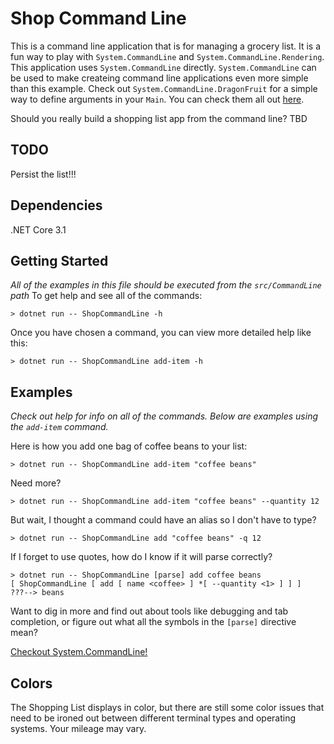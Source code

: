 # Shop Command Line
This is a command line application that is for managing a grocery list. It is a fun way to play with `System.CommandLine` and `System.CommandLine.Rendering`. This application uses `System.CommandLine` directly. `System.CommandLine` can be used to make createing command line applications even more simple than this example. Check out `System.CommandLine.DragonFruit` for a simple way to define arguments in your `Main`. You can check them all out [here](https://github.com/dotnet/command-line-api).

Should you really build a shopping list app from the command line? TBD

## TODO
Persist the list!!!

## Dependencies
.NET Core 3.1

## Getting Started
_All of the examples in this file should be executed from the `src/CommandLine` path_
To get help and see all of the commands:
```
> dotnet run -- ShopCommandLine -h
```

Once you have chosen a command, you can view more detailed help like this:
```
> dotnet run -- ShopCommandLine add-item -h
```

## Examples
_Check out help for info on all of the commands. Below are examples using the `add-item` command._


Here is how you add one bag of coffee beans to your list:
```
> dotnet run -- ShopCommandLine add-item "coffee beans"
```

Need more?
```
> dotnet run -- ShopCommandLine add-item "coffee beans" --quantity 12
```

But wait, I thought a command could have an alias so I don't have to type?
```
> dotnet run -- ShopCommandLine add "coffee beans" -q 12
```

If I forget to use quotes, how do I know if it will parse correctly?
```
> dotnet run -- ShopCommandLine [parse] add coffee beans
[ ShopCommandLine [ add [ name <coffee> ] *[ --quantity <1> ] ] ]   ???--> beans
```

Want to dig in more and find out about tools like debugging and tab completion, or figure out what all the symbols in the `[parse]` directive mean?

[Checkout System.CommandLine!](https://github.com/dotnet/command-line-api/wiki)

## Colors
The Shopping List displays in color, but there are still some color issues that need to be ironed out between different terminal types and operating systems. Your mileage may vary.